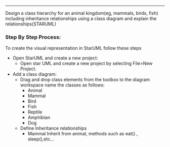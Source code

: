 ___
Design a class hierarchy for an animal kingdom(eg, mammals, birds, fish) including inheritance relationships using a class diagram and explain the relationships(STARUML)

### Step By Step Process:
To create the visual representation in StarUML follow these steps
- Open StarUML and create a new project:
	- Open star UML and create a new project by selecting File>New Project.
- Add a class diagram:
	- Drag and drop class elements from the toolbox to the diagram workspace name the classes as follows:
		- Animal
		- Mammal
		- Bird
		- Fish
		- Reptile
		- Amphibian
		- Dog
	- Define Inheritance relationships
		- Mammal Inherit from animal, methods such as eat() , sleep(),etc...